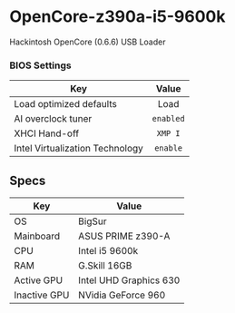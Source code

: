 # OpenCore-z390a-i5-9600k
Hackintosh OpenCore (0.6.6) USB Loader

### BIOS Settings

| Key | Value |  
|---|:---:|
| Load optimized defaults | Load |
| AI overclock tuner | `enabled` |
| XHCI Hand-off | `XMP I` |
| Intel Virtualization Technology | `enable` |

## Specs

| Key | Value |  
|---|---|
| OS | BigSur |
| Mainboard | ASUS PRIME z390-A |
| CPU | Intel i5 9600k |
| RAM | G.Skill 16GB |
| Active GPU | Intel UHD Graphics 630 |
| Inactive GPU | NVidia GeForce 960 |
